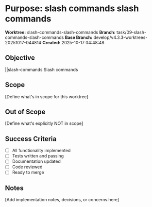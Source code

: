 # Purpose: slash commands slash commands

**Worktree:** slash-commands-slash-commands
**Branch:** task/09-slash-commands-slash-commands
**Base Branch:** develop/v4.3.3-worktrees-20251017-044814
**Created:** 2025-10-17 04:48:48

## Objective

||slash-commands Slash commands

## Scope

[Define what's in scope for this worktree]

## Out of Scope

[Define what's explicitly NOT in scope]

## Success Criteria

- [ ] All functionality implemented
- [ ] Tests written and passing
- [ ] Documentation updated
- [ ] Code reviewed
- [ ] Ready to merge

## Notes

[Add implementation notes, decisions, or concerns here]
